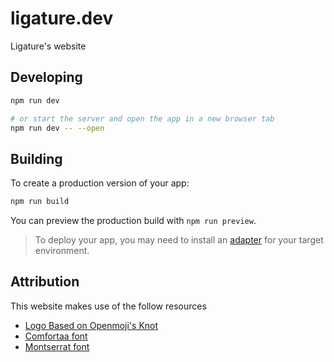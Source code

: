 # ligature.dev

Ligature's website

## Developing

```sh
npm run dev

# or start the server and open the app in a new browser tab
npm run dev -- --open
```

## Building

To create a production version of your app:

```sh
npm run build
```

You can preview the production build with `npm run preview`.

> To deploy your app, you may need to install an [adapter](https://svelte.dev/docs/kit/adapters) for your target environment.

## Attribution

This website makes use of the follow resources

 * [Logo Based on Openmoji's Knot](https://openmoji.org/library/emoji-1FAA2/)
 * [Comfortaa font](https://fonts.google.com/specimen/Comfortaa)
 * [Montserrat font](https://fonts.google.com/specimen/Montserrat)
